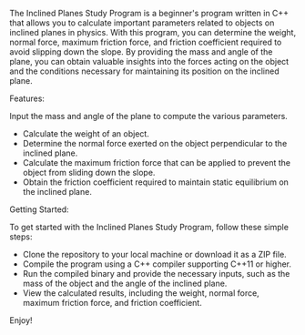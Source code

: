 The Inclined Planes Study Program is a beginner's program written in C++ that allows you to calculate important parameters related to objects on inclined planes in physics. With this program, you can determine the weight, normal force, maximum friction force, and friction coefficient required to avoid slipping down the slope. By providing the mass and angle of the plane, you can obtain valuable insights into the forces acting on the object and the conditions necessary for maintaining its position on the inclined plane.

Features:

Input the mass and angle of the plane to compute the various parameters.

- Calculate the weight of an object.
- Determine the normal force exerted on the object perpendicular to the inclined plane.
- Calculate the maximum friction force that can be applied to prevent the object from sliding down the slope.
- Obtain the friction coefficient required to maintain static equilibrium on the inclined plane.

Getting Started:

To get started with the Inclined Planes Study Program, follow these simple steps:
- Clone the repository to your local machine or download it as a ZIP file.
- Compile the program using a C++ compiler supporting C++11 or higher.
- Run the compiled binary and provide the necessary inputs, such as the mass of the object and the angle of the inclined plane.
- View the calculated results, including the weight, normal force, maximum friction force, and friction coefficient.

Enjoy!

